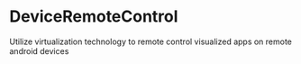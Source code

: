 # DeviceRemoteControl
Utilize virtualization technology to remote control visualized apps on remote android devices
